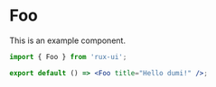 # Foo

This is an example component.

```jsx
import { Foo } from 'rux-ui';

export default () => <Foo title="Hello dumi!" />;
```
